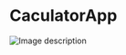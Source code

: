 # CaculatorApp
![Image description](https://github.com/thocs2703/CaculatorApp/blob/master/calculator.png)
